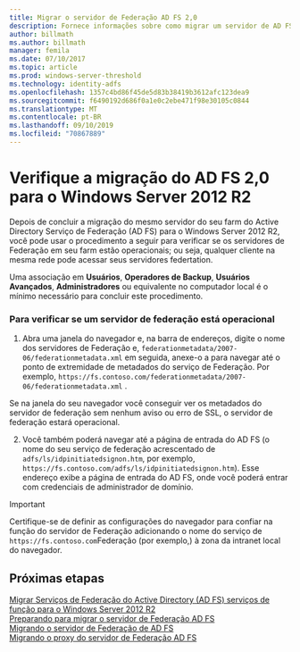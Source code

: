 ```yaml
---
title: Migrar o servidor de Federação AD FS 2,0
description: Fornece informações sobre como migrar um servidor de AD FS para o Windows Server 2012 R2.
author: billmath
ms.author: billmath
manager: femila
ms.date: 07/10/2017
ms.topic: article
ms.prod: windows-server-threshold
ms.technology: identity-adfs
ms.openlocfilehash: 1357c4bd86f45de5d83b38419b3612afc123dea9
ms.sourcegitcommit: f6490192d686f0a1e0c2ebe471f98e30105c0844
ms.translationtype: MT
ms.contentlocale: pt-BR
ms.lasthandoff: 09/10/2019
ms.locfileid: "70867889"
---
```

# <a name="verify-the-ad-fs-20-migration-to-windows-server-2012-r2"></a>Verifique a migração do AD FS 2,0 para o Windows Server 2012 R2

Depois de concluir a migração do mesmo servidor do seu farm do Active Directory Serviço de Federação (AD FS) para o Windows Server 2012 R2, você pode usar o procedimento a seguir para verificar se os servidores de Federação em seu farm estão operacionais; ou seja, qualquer cliente na mesma rede pode acessar seus servidores federtation.  
  
Uma associação em **Usuários**, **Operadores de Backup**, **Usuários Avançados**, **Administradores** ou equivalente no computador local é o mínimo necessário para concluir este procedimento.
  
### <a name="to-verify-that-a-federation-server-is-operational"></a>Para verificar se um servidor de federação está operacional  
  
1.  Abra uma janela do navegador e, na barra de endereços, digite o nome dos servidores de Federação e, `federationmetadata/2007-06/federationmetadata.xml` em seguida, anexe-o a para navegar até o ponto de extremidade de metadados do serviço de Federação. Por exemplo, `https://fs.contoso.com/federationmetadata/2007-06/federationmetadata.xml` .  
  
Se na janela do seu navegador você conseguir ver os metadados do servidor de federação sem nenhum aviso ou erro de SSL, o servidor de federação estará operacional.  
  
2. Você também poderá navegar até a página de entrada do AD FS (o nome do seu serviço de federação acrescentado de `adfs/ls/idpinitiatedsignon.htm`, por exemplo, `https://fs.contoso.com/adfs/ls/idpinitiatedsignon.htm`).  Esse endereço exibe a página de entrada do AD FS, onde você poderá entrar com credenciais de administrador de domínio.  
  
> [!IMPORTANT]
>  Certifique-se de definir as configurações do navegador para confiar na função do servidor de Federação adicionando o nome do serviço de `https://fs.contoso.com`Federação (por exemplo,) à zona da intranet local do navegador.  
  
## <a name="next-steps"></a>Próximas etapas
 [Migrar Serviços de Federação do Active Directory (AD FS) serviços de função para o Windows Server 2012 R2](migrate-ad-fs-service-role-to-windows-server-r2.md)   
 [Preparando para migrar o servidor de Federação AD FS](prepare-migrate-ad-fs-server-r2.md)  
 [Migrando o servidor de Federação de AD FS](migrate-ad-fs-fed-server-r2.md)   
 [Migrando o proxy do servidor de Federação AD FS](migrate-fed-server-proxy-r2.md)   
